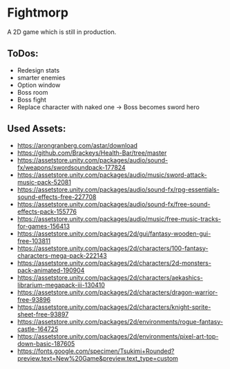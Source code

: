 # Fightmorp
A 2D game which is still in production.

## ToDos:
- Redesign stats
- smarter enemies
- Option window
- Boss room 
- Boss fight
- Replace character with naked one -> Boss becomes sword hero


## Used Assets:
- https://arongranberg.com/astar/download
- https://github.com/Brackeys/Health-Bar/tree/master
- https://assetstore.unity.com/packages/audio/sound-fx/weapons/swordsoundpack-177824
- https://assetstore.unity.com/packages/audio/music/sword-attack-music-pack-52081
- https://assetstore.unity.com/packages/audio/sound-fx/rpg-essentials-sound-effects-free-227708
- https://assetstore.unity.com/packages/audio/sound-fx/free-sound-effects-pack-155776
- https://assetstore.unity.com/packages/audio/music/free-music-tracks-for-games-156413
- https://assetstore.unity.com/packages/2d/gui/fantasy-wooden-gui-free-103811
- https://assetstore.unity.com/packages/2d/characters/100-fantasy-characters-mega-pack-222143
- https://assetstore.unity.com/packages/2d/characters/2d-monsters-pack-animated-190904
- https://assetstore.unity.com/packages/2d/characters/aekashics-librarium-megapack-iii-130410
- https://assetstore.unity.com/packages/2d/characters/dragon-warrior-free-93896
- https://assetstore.unity.com/packages/2d/characters/knight-sprite-sheet-free-93897
- https://assetstore.unity.com/packages/2d/environments/rogue-fantasy-castle-164725
- https://assetstore.unity.com/packages/2d/environments/pixel-art-top-down-basic-187605
- https://fonts.google.com/specimen/Tsukimi+Rounded?preview.text=New%20Game&preview.text_type=custom